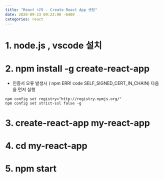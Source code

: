 ```yaml
---
title: "React 시작 - Create React App 셋팅"
date: 2020-09-23 09:23:00 -0400
categories: react
---
```


# 1. node.js , vscode 설치

# 2. npm install -g create-react-app

- 인증서 오류 발생시 ( npm ERR! code SELF_SIGNED_CERT_IN_CHAIN) 다음을 먼저 실행
```NPM Config
npm config set registry="http://registry.npmjs.org/"
npm config set strict-ssl false -g 
```

# 3. create-react-app my-react-app

# 4. cd my-react-app

# 5. npm start
